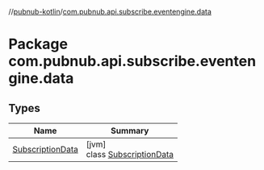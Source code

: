 //[pubnub-kotlin](../../index.md)/[com.pubnub.api.subscribe.eventengine.data](index.md)

# Package com.pubnub.api.subscribe.eventengine.data

## Types

| Name | Summary |
|---|---|
| [SubscriptionData](-subscription-data/index.md) | [jvm]<br>class [SubscriptionData](-subscription-data/index.md) |
